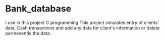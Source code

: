 # Bank_database
 I use in this project C programming  This project simulates entry of clients' data, Cash transactions and add any data for client's information or delete permanently the data.

